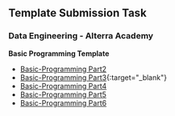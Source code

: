 ## Template Submission Task

### Data Engineering - Alterra Academy

**Basic Programming Template**

- <a href="https://github.com/Immersive-DataEngineer-Resource/Basic-Programming-Part2" target="_blank">Basic-Programming Part2</a>
- [Basic-Programming Part3](https://github.com/Immersive-DataEngineer-Resource/Basic-Programming-Part3){:target="\_blank"}
- [Basic-Programming Part4](https://github.com/Immersive-DataEngineer-Resource/Basic-Programming-Part3)
- [Basic-Programming Part5](https://github.com/Immersive-DataEngineer-Resource/Basic-Programming-Part5)
- [Basic-Programming Part6](https://github.com/Immersive-DataEngineer-Resource/Basic-Programming-Part6)
